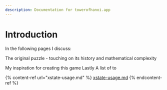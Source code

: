 ```yaml
---
description: Documentation for towerofhanoi.app
---
```


# Introduction

In the following pages I discuss:

The original puzzle - touching on its history and mathematical complexity

My inspiration for creating this game 
Lastly A list of to




{% content-ref url="xstate-usage.md" %}
[xstate-usage.md](xstate-usage.md)
{% endcontent-ref %}
